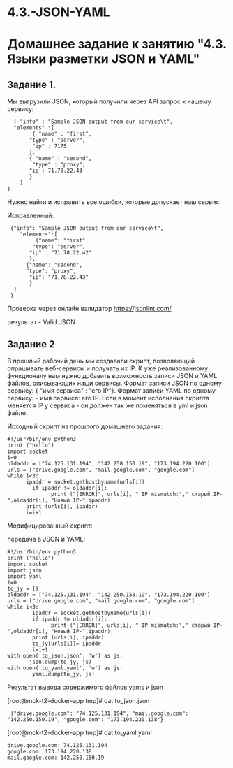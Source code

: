 # 4.3.-JSON-YAML

# Домашнее задание к занятию "4.3. Языки разметки JSON и YAML"

## Задание 1.

  Мы выгрузили JSON, который получили через API запрос к нашему сервису:
  
      { "info" : "Sample JSON output from our service\t",
      "elements" :[
            { "name" : "first",
           "type" : "server",
            "ip" : 7175 
           },
           { "name" : "second",
            "type" : "proxy",
           "ip : 71.78.22.43
           }
        ]
    }
   
   
  Нужно найти и исправить все ошибки, которые допускает наш сервис

  Исправленный:

     {"info": "Sample JSON output from our service\t",
        "elements":[
             {"name": "first",
            "type": "server",
           "ip" : "71.78.22.42" 
           },
          {"name": "second",
          "type": "proxy",
           "ip": "71.78.22.43"
           }
      ]
     }

  Проверка через онлайн валидатор https://jsonlint.com/

  результат - Valid JSON

## Задание 2

  В прошлый рабочий день мы создавали скрипт, позволяющий опрашивать веб-сервисы и получать их IP. 
К уже реализованному функционалу нам нужно добавить возможность записи JSON и YAML файлов, 
описывающих наши сервисы. Формат записи JSON по одному сервису: { "имя сервиса" : "его IP"}. 
Формат записи YAML по одному сервису: - имя сервиса: его IP. 
Если в момент исполнения скрипта меняется IP у сервиса - он должен так же поменяться в yml и json файле.

Исходный скрипт из прошлого домашнего задания:

    #!/usr/bin/env python3
    print ("hello")
    import socket
    i=0
    oldaddr = ["74.125.131.194", "142.250.150.19", "173.194.220.100"]
    urls = ["drive.google.com", "mail.google.com", "google.com"]
    while i<3:
          ipaddr = socket.gethostbyname(urls[i])
            if ipaddr != oldaddr[i]:
                  print ("[ERROR]", urls[i], " IP mismatch:"," старый IP-",oldaddr[i], "Новый IP-",ipaddr)
          print (urls[i], ipaddr)
          i=i+1


  Модифицированный скрипт:

  передача в JSON и YAML:
  
    #!/usr/bin/env python3
    print ("hello")
    import socket
    import json
    import yaml
    i=0
    to_jy = {}
    oldaddr = ["74.125.131.194", "142.250.150.19", "173.194.220.100"]
    urls = ["drive.google.com", "mail.google.com", "google.com"]
    while i<3:
            ipaddr = socket.gethostbyname(urls[i])
            if ipaddr != oldaddr[i]:
                  print ("[ERROR]", urls[i], " IP mismatch:"," старый IP-",oldaddr[i], "Новый IP-",ipaddr)
            print (urls[i], ipaddr)
            to_jy[urls[i]]= ipaddr
            i=i+1
    with open('to_json.json', 'w') as js:
           json.dump(to_jy, js)
    with open('to_yaml.yaml', 'w') as js:
            yaml.dump(to_jy, js)



Результат вывода содержимого файлов yams и json 
  
  [root@mck-t2-docker-app tmp]# cat to_json.json
  
     {"drive.google.com": "74.125.131.194", "mail.google.com": "142.250.150.19", "google.com": "173.194.220.138"}
  
  

  
  [root@mck-t2-docker-app tmp]# cat to_yaml.yaml
  
    drive.google.com: 74.125.131.194
    google.com: 173.194.220.138
    mail.google.com: 142.250.150.19
 








